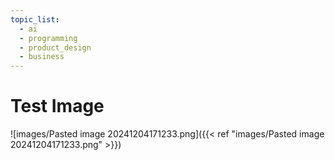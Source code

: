 ```yaml
---
topic_list:
  - ai
  - programming
  - product_design
  - business
---
```


# Test Image
![images/Pasted image 20241204171233.png]({{< ref "images/Pasted image 20241204171233.png" >}})

